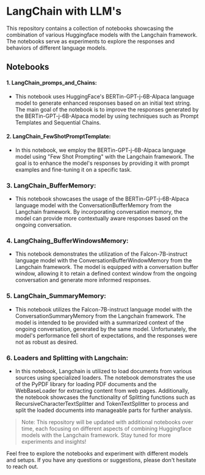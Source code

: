 # LangChain with LLM's
This repository contains a collection of notebooks showcasing the combination of various Huggingface models with the Langchain framework. The notebooks serve as experiments to explore the responses and behaviors of different language models.

## Notebooks

#### 1. LangChain_promps_and_Chains: 
* This notebook uses HuggingFace's BERTin-GPT-j-6B-Alpaca language model to generate enhanced responses based on an initial text string. The main goal of the notebook is to improve the responses generated by the BERTin-GPT-j-6B-Alpaca model by using techniques such as Prompt Templates and Sequential Chains.

#### 2. LangChain_FewShotPromptTemplate:
* In this notebook, we employ the BERTin-GPT-j-6B-Alpaca language model using "Few Shot Prompting" with the Langchain framework. The goal is to enhance the model's responses by providing it with prompt examples and fine-tuning it on a specific task.

### 3. LangChain_BufferMemory:
* This notebook showcases the usage of the BERTin-GPT-j-6B-Alpaca language model with the ConversationBufferMemory from the Langchain framework. By incorporating conversation memory, the model can provide more contextually aware responses based on the ongoing conversation.

### 4. LangChaing_BufferWindowsMemory:
* This notebook demonstrates the utilization of the Falcon-7B-instruct language model with the ConversationBufferWindowMemory from the Langchain framework. The model is equipped with a conversation buffer window, allowing it to retain a defined context window from the ongoing conversation and generate more informed responses.

### 5. LangChain_SummaryMemory:
* This notebook utilizes the Falcon-7B-instruct language model with the ConversationSummaryMemory from the Langchain framework. The model is intended to be provided with a summarized context of the ongoing conversation, generated by the same model. Unfortunately, the model's performance fell short of expectations, and the responses were not as robust as desired.

### 6. Loaders and Splitting with Langchain:
* In this notebook, Langchain is utilized to load documents from various sources using specialized loaders. The notebook demonstrates the use of the PyPDF library for loading PDF documents and the WebBaseLoader for extracting content from web pages. Additionally, the notebook showcases the functionality of Splitting functions such as RecursiveCharacterTextSplitter and TokenTextSplitter to process and split the loaded documents into manageable parts for further analysis.

>Note: This repository will be updated with additional notebooks over time, each focusing on different aspects of combining Huggingface models with the Langchain framework. Stay tuned for more experiments and insights!

Feel free to explore the notebooks and experiment with different models and setups. If you have any questions or suggestions, please don't hesitate to reach out.
